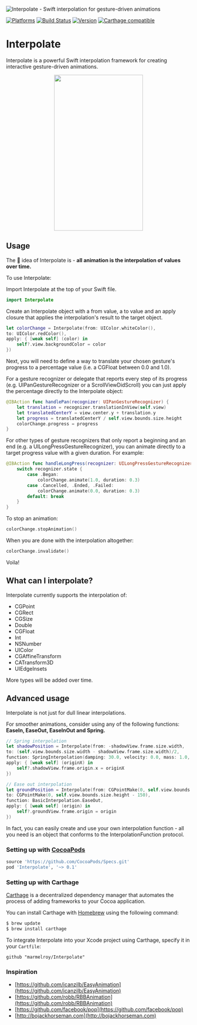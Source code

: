 ![Interpolate - Swift interpolation for gesture-driven animations](https://cloud.githubusercontent.com/assets/889949/14937965/8b70c90a-0f16-11e6-972a-0ffa39df3e3d.png)


[![Platforms](https://img.shields.io/badge/platforms-iOS%20%7C%20tvOS-orange.svg)](https://github.com/marmelroy/Interpolate)
[![Build Status](https://travis-ci.org/marmelroy/Interpolate.svg?branch=master)](https://travis-ci.org/marmelroy/Interpolate)
[![Version](http://img.shields.io/cocoapods/v/Interpolate.svg)](http://cocoapods.org/?q=Interpolate)
[![Carthage compatible](https://img.shields.io/badge/Carthage-compatible-4BC51D.svg?style=flat)](https://github.com/Carthage/Carthage)

# Interpolate
Interpolate is a powerful Swift interpolation framework for creating interactive gesture-driven animations.

<p align="center"><img src="http://i.giphy.com/26FxolLz3AR1oz61y.gif" width="242" height="425"/></p>

## Usage

The :key: idea  of Interpolate is -
**all animation is the interpolation of values over time.**    

To use Interpolate:

Import Interpolate at the top of your Swift file.

```swift
import Interpolate
```

Create an Interpolate object with a from value, a to value and an apply closure that applies the interpolation's result to the target object.

```swift
let colorChange = Interpolate(from: UIColor.whiteColor(),
to: UIColor.redColor(),
apply: { [weak self] (color) in
    self?.view.backgroundColor = color
})
```

Next, you will need to define a way to translate your chosen gesture's progress to a percentage value (i.e. a CGFloat between 0.0 and 1.0).

For a gesture recognizer or delegate that reports every step of its progress (e.g. UIPanGestureRecognizer or a ScrollViewDidScroll) you can just apply the percentage directly to the Interpolate object:
```swift
@IBAction func handlePan(recognizer: UIPanGestureRecognizer) {
    let translation = recognizer.translationInView(self.view)
    let translatedCenterY = view.center.y + translation.y
    let progress = translatedCenterY / self.view.bounds.size.height
    colorChange.progress = progress
}
```

For other types of gesture recognizers that only report a beginning and an end (e.g. a UILongPressGestureRecognizer), you can animate directly to a target progress value with a given duration. For example:
```swift
@IBAction func handleLongPress(recognizer: UILongPressGestureRecognizer) {
    switch recognizer.state {
        case .Began:
            colorChange.animate(1.0, duration: 0.3)
        case .Cancelled, .Ended, .Failed:
            colorChange.animate(0.0, duration: 0.3)
        default: break
    }
}
```

To stop an animation:
```swift
colorChange.stopAnimation()
```

When you are done with the interpolation altogether:
```swift
colorChange.invalidate()
```

Voila!

## What can I interpolate?

Interpolate currently supports the interpolation of:
- CGPoint
- CGRect
- CGSize
- Double
- CGFloat
- Int
- NSNumber
- UIColor
- CGAffineTransform
- CATransform3D
- UIEdgeInsets

More types will be added over time.

## Advanced usage

Interpolate is not just for dull linear interpolations.

For smoother animations, consider using any of the following functions: **EaseIn, EaseOut, EaseInOut and Spring.**

```swift
// Spring interpolation
let shadowPosition = Interpolate(from: -shadowView.frame.size.width,
to: (self.view.bounds.size.width - shadowView.frame.size.width)/2,
function: SpringInterpolation(damping: 30.0, velocity: 0.0, mass: 1.0, stiffness: 100.0),
apply: { [weak self] (originX) in
    self?.shadowView.frame.origin.x = originX
})

// Ease out interpolation
let groundPosition = Interpolate(from: CGPointMake(0, self.view.bounds.size.height),
to: CGPointMake(0, self.view.bounds.size.height - 150),
function: BasicInterpolation.EaseOut,
apply: { [weak self] (origin) in
    self?.groundView.frame.origin = origin
})
```

In fact, you can easily create and use your own interpolation function - all you need is an object that conforms to the InterpolationFunction protocol.

### Setting up with [CocoaPods](http://cocoapods.org/?q=Interpolate)
```ruby
source 'https://github.com/CocoaPods/Specs.git'
pod 'Interpolate', '~> 0.1'
```

### Setting up with Carthage

[Carthage](https://github.com/Carthage/Carthage) is a decentralized dependency manager that automates the process of adding frameworks to your Cocoa application.

You can install Carthage with [Homebrew](http://brew.sh/) using the following command:

```bash
$ brew update
$ brew install carthage
```

To integrate Interpolate into your Xcode project using Carthage, specify it in your `Cartfile`:

```ogdl
github "marmelroy/Interpolate"
```

### Inspiration
- [https://github.com/icanzilb/EasyAnimation](https://github.com/icanzilb/EasyAnimation)
- [https://github.com/robb/RBBAnimation](https://github.com/robb/RBBAnimation)
- [https://github.com/facebook/pop](https://github.com/facebook/pop)
- [http://bojackhorseman.com](http://bojackhorseman.com)
